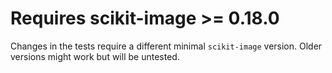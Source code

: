 # Requires scikit-image >= 0.18.0

Changes in the tests require a different minimal
`scikit-image` version. Older versions might work
but will be untested.